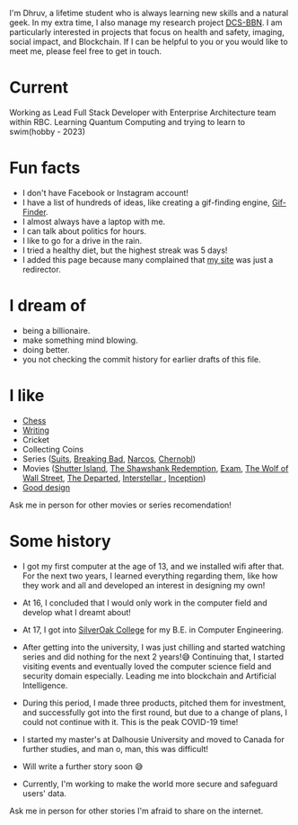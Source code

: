 
<!-- # Intro -->

I'm Dhruv, a lifetime student who is always learning new skills and a natural geek. In my extra time, I also manage my research project [DCS-BBN](https://dhruv25071999.wixsite.com/dcs-bbn). I am particularly interested in projects that focus on health and safety, imaging, social impact, and Blockchain. If I can be helpful to you or you would like to meet me, please feel free to get in touch.

# Current
Working as Lead Full Stack Developer with Enterprise Architecture team within RBC. Learning Quantum Computing and trying to learn to swim(hobby - 2023)

# Fun facts

- I don't have Facebook or Instagram account!
- I have a list of hundreds of ideas, like creating a gif-finding engine, [Gif-Finder](https://gif-finder.vercel.app/).
- I almost always have a laptop with me.
- I can talk about politics for hours.
- I like to go for a drive in the rain.
- I tried a healthy diet, but the highest streak was 5 days!
- I added this page because many complained that [my site](https://dhruvdoshi.github.io/redirector/) was just a redirector.

# I dream of

- being a billionaire.
- make something mind blowing.
- doing better.
- you not checking the commit history for earlier drafts of this file.

# I like
- [Chess](https://www.chess.com/member/chess_dhruv)
- [Writing](https://blog.doshidhruv.com/)
- Cricket
- Collecting Coins
- Series ([Suits](https://en.wikipedia.org/wiki/Suits_(American_TV_series)), [Breaking Bad](https://en.wikipedia.org/wiki/Breaking_Bad), [Narcos](https://en.wikipedia.org/wiki/Narcos), [Chernobl](https://en.wikipedia.org/wiki/Chernobyl_(miniseries)))
- Movies ([Shutter Island](https://en.wikipedia.org/wiki/Shutter_Island_(film)), [The Shawshank Redemption](https://en.wikipedia.org/wiki/The_Shawshank_Redemption), [Exam](https://en.wikipedia.org/wiki/Exam_(2009_film)), [The Wolf of Wall Street](https://en.wikipedia.org/wiki/The_Wolf_of_Wall_Street_(2013_film)), [The Departed](https://en.wikipedia.org/wiki/The_Departed), [Interstellar ](https://en.wikipedia.org/wiki/Interstellar_(film)), [Inception](https://en.wikipedia.org/wiki/Inception))
- [Good design](/)

Ask me in person for other movies or series recomendation!


# Some history

- I got my first computer at the age of 13, and we installed wifi after that. For the next two years, I learned everything regarding them, like how they work and all and developed an interest in designing my own!

- At 16, I concluded that I would only work in the computer field and develop what I dreamt about!

- At 17, I got into [SilverOak College](https://www.silveroakuni.ac.in/) for my B.E. in Computer Engineering.

- After getting into the university, I was just chilling and started watching series and did nothing for the next 2 years!😅 Continuing that, I started visiting events and eventually loved the computer science field and security domain especially. Leading me into blockchain and Artificial Intelligence.

- During this period, I made three products, pitched them for investment, and successfully got into the first round, but due to a change of plans, I could not continue with it. This is the peak COVID-19 time!

- I started my master's at Dalhousie University and moved to Canada for further studies, and man o, man, this was difficult!

- Will write a further story soon 😅

- Currently, I'm working to make the world more secure and safeguard users' data.


Ask me in person for other stories I'm afraid to share on the internet.

